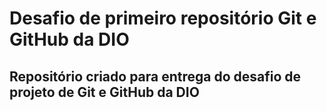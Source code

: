 # Desafio de primeiro repositório Git e GitHub da DIO

## Repositório criado para entrega do desafio de projeto de Git e GitHub da DIO
